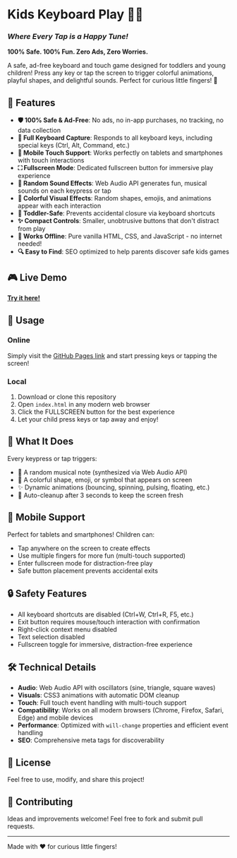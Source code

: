 # Kids Keyboard Play 🎹✨

### *Where Every Tap is a Happy Tune!*

**100% Safe. 100% Fun. Zero Ads, Zero Worries.**

A safe, ad-free keyboard and touch game designed for toddlers and young children! Press any key or tap the screen to trigger colorful animations, playful shapes, and delightful sounds. Perfect for curious little fingers! 🌈

## 🌟 Features

- **🛡️ 100% Safe & Ad-Free**: No ads, no in-app purchases, no tracking, no data collection
- **🎹 Full Keyboard Capture**: Responds to all keyboard keys, including special keys (Ctrl, Alt, Command, etc.)
- **📱 Mobile Touch Support**: Works perfectly on tablets and smartphones with touch interactions
- **⛶ Fullscreen Mode**: Dedicated fullscreen button for immersive play experience
- **🎵 Random Sound Effects**: Web Audio API generates fun, musical sounds on each keypress or tap
- **🌈 Colorful Visual Effects**: Random shapes, emojis, and animations appear with each interaction
- **👶 Toddler-Safe**: Prevents accidental closure via keyboard shortcuts
- **✨ Compact Controls**: Smaller, unobtrusive buttons that don't distract from play
- **💾 Works Offline**: Pure vanilla HTML, CSS, and JavaScript - no internet needed!
- **🔍 Easy to Find**: SEO optimized to help parents discover safe kids games

## 🎮 Live Demo

**[Try it here!](https://muhmushtaha.github.io/kids-keyboard-play/)**

## 🚀 Usage

### Online
Simply visit the [GitHub Pages link](https://muhmushtaha.github.io/kids-keyboard-play/) and start pressing keys or tapping the screen!

### Local
1. Download or clone this repository
2. Open `index.html` in any modern web browser
3. Click the FULLSCREEN button for the best experience
4. Let your child press keys or tap away and enjoy!

## 🎨 What It Does

Every keypress or tap triggers:
- 🎵 A random musical note (synthesized via Web Audio API)
- 🌈 A colorful shape, emoji, or symbol that appears on screen
- ✨ Dynamic animations (bouncing, spinning, pulsing, floating, etc.)
- 🧹 Auto-cleanup after 3 seconds to keep the screen fresh

## 📱 Mobile Support

Perfect for tablets and smartphones! Children can:
- Tap anywhere on the screen to create effects
- Use multiple fingers for more fun (multi-touch supported)
- Enter fullscreen mode for distraction-free play
- Safe button placement prevents accidental exits

## 🔒 Safety Features

- All keyboard shortcuts are disabled (Ctrl+W, Ctrl+R, F5, etc.)
- Exit button requires mouse/touch interaction with confirmation
- Right-click context menu disabled
- Text selection disabled
- Fullscreen toggle for immersive, distraction-free experience

## 🛠️ Technical Details

- **Audio**: Web Audio API with oscillators (sine, triangle, square waves)
- **Visuals**: CSS3 animations with automatic DOM cleanup
- **Touch**: Full touch event handling with multi-touch support
- **Compatibility**: Works on all modern browsers (Chrome, Firefox, Safari, Edge) and mobile devices
- **Performance**: Optimized with `will-change` properties and efficient event handling
- **SEO**: Comprehensive meta tags for discoverability

## 📝 License

Feel free to use, modify, and share this project!

## 🤝 Contributing

Ideas and improvements welcome! Feel free to fork and submit pull requests.

---

Made with ❤️ for curious little fingers!